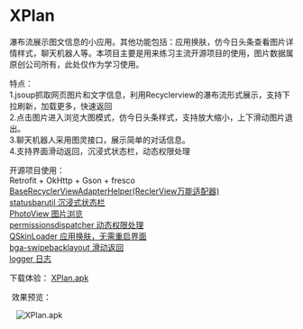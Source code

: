 # XPlan
瀑布流展示图文信息的小应用。其他功能包括：应用换肤，仿今日头条查看图片详情样式，聊天机器人等。本项目主要是用来练习主流开源项目的使用，图片数据属原创公司所有，此处仅作为学习使用。   

  特点：  
  1.jsoup抓取网页图片和文字信息，利用Recyclerview的瀑布流形式展示，支持下拉刷新，加载更多，快速返回    
  2.点击图片进入浏览大图模式，仿今日头条样式，支持放大缩小，上下滑动图片退出。   
  3.聊天机器人采用图灵接口，展示简单的对话信息。  
  4.支持界面滑动返回，沉浸式状态栏，动态权限处理  
  
   开源项目使用：  
    Retrofit + OkHttp + Gson + fresco  
    [BaseRecyclerViewAdapterHelper(ReclerView万能适配器)](https://github.com/CymChad/BaseRecyclerViewAdapterHelper)  
    [statusbarutil 沉浸式状态栏](https://github.com/laobie/StatusBarUtil)  
    [PhotoView  图片浏览](https://github.com/chrisbanes/PhotoView/tree/master)  
    [permissionsdispatcher 动态权限处理](https://github.com/permissions-dispatcher/PermissionsDispatcher)    
    [QSkinLoader  应用换肤，无需重启界面](https://github.com/qqliu10u/QSkinLoader)   
    [bga-swipebacklayout 滑动返回](https://github.com/bingoogolapple/BGASwipeBackLayout-Android)   
    [logger 日志](https://github.com/orhanobut/logger)   
    
  下载体验： [XPlan.apk](https://github.com/JustRight815/XPlan/blob/master/apk/app-debug.apk) 
  
    
    
  效果预览：  
  
    ![XPlan.apk](https://github.com/JustRight815/XPlan/blob/master/screenshort/%E5%BE%AE%E4%BF%A1%E5%9B%BE%E7%89%87_20171101151455.png) 
    
   
